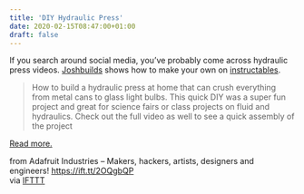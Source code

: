 ```yaml
---
title: 'DIY Hydraulic Press'
date: 2020-02-15T08:47:00+01:00
draft: false
---
```


If you search around social media, you’ve probably come across hydraulic press videos. [Joshbuilds](https://www.instructables.com/member/Joshbuilds/) shows how to make your own on [instructables](https://www.instructables.com/id/How-to-Make-a-Powerful-Hydraulic-Press/).

> How to build a hydraulic press at home that can crush everything from metal cans to glass light bulbs. This quick DIY was a super fun project and great for science fairs or class projects on fluid and hydraulics. Check out the full video as well to see a quick assembly of the project

[Read more.](https://www.instructables.com/id/How-to-Make-a-Powerful-Hydraulic-Press/)

  
  
from Adafruit Industries – Makers, hackers, artists, designers and engineers! https://ift.tt/2OQgbQP  
via [IFTTT](https://ifttt.com/?ref=da&site=blogger)